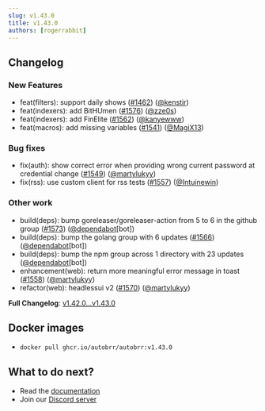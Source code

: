 ```yaml
---
slug: v1.43.0
title: v1.43.0
authors: [rogerrabbit]
---
```

## Changelog


### New Features


* feat(filters): support daily shows ([#1462](https://github.com/autobrr/autobrr/pull/1462)) ([@kenstir](https://github.com/kenstir))
* feat(indexers): add BitHUmen ([#1576](https://github.com/autobrr/autobrr/pull/1576)) ([@zze0s](https://github.com/zze0s))
* feat(indexers): add FinElite ([#1562](https://github.com/autobrr/autobrr/pull/1562)) ([@kanyewww](https://github.com/kanyewww))
* feat(macros): add missing variables ([#1541](https://github.com/autobrr/autobrr/pull/1541)) ([@MagiX13](https://github.com/MagiX13))


### Bug fixes


* fix(auth): show correct error when providing wrong current password at credential change ([#1549](https://github.com/autobrr/autobrr/pull/1549)) ([@martylukyy](https://github.com/martylukyy))
* fix(rss): use custom client for rss tests ([#1557](https://github.com/autobrr/autobrr/pull/1557)) ([@Intuinewin](https://github.com/Intuinewin))


### Other work


* build(deps): bump goreleaser/goreleaser-action from 5 to 6 in the github group ([#1573](https://github.com/autobrr/autobrr/pull/1573)) ([@dependabot](https://github.com/dependabot)[bot])
* build(deps): bump the golang group with 6 updates ([#1566](https://github.com/autobrr/autobrr/pull/1566)) ([@dependabot](https://github.com/dependabot)[bot])
* build(deps): bump the npm group across 1 directory with 23 updates ([@dependabot](https://github.com/dependabot)[bot])
* enhancement(web): return more meaningful error message in toast ([#1558](https://github.com/autobrr/autobrr/pull/1558)) ([@martylukyy](https://github.com/martylukyy))
* refactor(web): headlessui v2 ([#1570](https://github.com/autobrr/autobrr/pull/1570)) ([@martylukyy](https://github.com/martylukyy))


**Full Changelog**: [v1.42.0...v1.43.0](https://github.com/autobrr/autobrr/compare/v1.42.0...v1.43.0)


## Docker images


* `docker pull ghcr.io/autobrr/autobrr:v1.43.0`


## What to do next?


* Read the [documentation](https://autobrr.com)
* Join our [Discord server](https://discord.gg/8s5d8pFhba)
